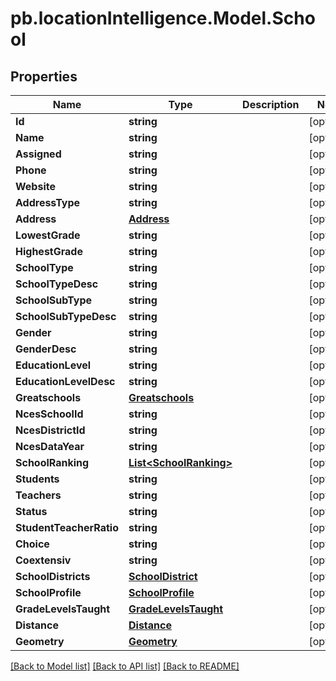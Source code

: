 # pb.locationIntelligence.Model.School
## Properties

Name | Type | Description | Notes
------------ | ------------- | ------------- | -------------
**Id** | **string** |  | [optional] 
**Name** | **string** |  | [optional] 
**Assigned** | **string** |  | [optional] 
**Phone** | **string** |  | [optional] 
**Website** | **string** |  | [optional] 
**AddressType** | **string** |  | [optional] 
**Address** | [**Address**](Address.md) |  | [optional] 
**LowestGrade** | **string** |  | [optional] 
**HighestGrade** | **string** |  | [optional] 
**SchoolType** | **string** |  | [optional] 
**SchoolTypeDesc** | **string** |  | [optional] 
**SchoolSubType** | **string** |  | [optional] 
**SchoolSubTypeDesc** | **string** |  | [optional] 
**Gender** | **string** |  | [optional] 
**GenderDesc** | **string** |  | [optional] 
**EducationLevel** | **string** |  | [optional] 
**EducationLevelDesc** | **string** |  | [optional] 
**Greatschools** | [**Greatschools**](Greatschools.md) |  | [optional] 
**NcesSchoolId** | **string** |  | [optional] 
**NcesDistrictId** | **string** |  | [optional] 
**NcesDataYear** | **string** |  | [optional] 
**SchoolRanking** | [**List&lt;SchoolRanking&gt;**](SchoolRanking.md) |  | [optional] 
**Students** | **string** |  | [optional] 
**Teachers** | **string** |  | [optional] 
**Status** | **string** |  | [optional] 
**StudentTeacherRatio** | **string** |  | [optional] 
**Choice** | **string** |  | [optional] 
**Coextensiv** | **string** |  | [optional] 
**SchoolDistricts** | [**SchoolDistrict**](SchoolDistrict.md) |  | [optional] 
**SchoolProfile** | [**SchoolProfile**](SchoolProfile.md) |  | [optional] 
**GradeLevelsTaught** | [**GradeLevelsTaught**](GradeLevelsTaught.md) |  | [optional] 
**Distance** | [**Distance**](Distance.md) |  | [optional] 
**Geometry** | [**Geometry**](Geometry.md) |  | [optional] 

[[Back to Model list]](../README.md#documentation-for-models) [[Back to API list]](../README.md#documentation-for-api-endpoints) [[Back to README]](../README.md)

